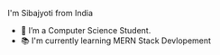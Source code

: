 I'm Sibajyoti from India

- 🔭 I’m a Computer Science Student.
- 📚 I'm currently learning MERN Stack Devlopement


<!---
pradhansibajyoti/pradhansibajyoti is a ✨ special ✨ repository because its `README.md` (this file) appears on your GitHub profile.
You can click the Preview link to take a look at your changes.
--->
